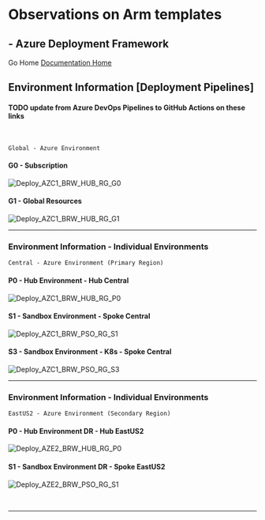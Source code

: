 #  Observations on Arm templates # 

## - Azure Deployment Framework ## 
Go Home [Documentation Home](./ARM.md)


## Environment Information [Deployment Pipelines]  
#### TODO update from Azure DevOps Pipelines to GitHub Actions on these links
<br/>

    Global - Azure Environment
#### G0 - Subscription 

![Deploy_AZC1_BRW_HUB_RG_G0](https://github.com/brwilkinson/AzureDeploymentFramework/workflows/Deploy_AZC1_BRW_HUB_RG_G0/badge.svg?branch=dev)

#### G1 - Global Resources

![Deploy_AZC1_BRW_HUB_RG_G1](https://github.com/brwilkinson/AzureDeploymentFramework/workflows/Deploy_AZC1_BRW_HUB_RG_G1/badge.svg?branch=dev)

---

### Environment Information - Individual Environments

    Central - Azure Environment (Primary Region)

#### P0 - Hub Environment - Hub Central

![Deploy_AZC1_BRW_HUB_RG_P0](https://github.com/brwilkinson/AzureDeploymentFramework/workflows/Deploy_AZC1_BRW_HUB_RG_P0/badge.svg?branch=dev)

#### S1 - Sandbox Environment - Spoke Central 

![Deploy_AZC1_BRW_PSO_RG_S1](https://github.com/brwilkinson/AzureDeploymentFramework/workflows/Deploy_AZC1_BRW_PSO_RG_S1/badge.svg?branch=main)

#### S3 - Sandbox Environment - K8s - Spoke Central 

![Deploy_AZC1_BRW_PSO_RG_S3](https://github.com/brwilkinson/AzureDeploymentFramework/workflows/Deploy_AZC1_BRW_PSO_RG_S3/badge.svg?branch=main)

---

### Environment Information - Individual Environments

    EastUS2 - Azure Environment (Secondary Region)

#### P0 - Hub Environment DR - Hub EastUS2

![Deploy_AZE2_BRW_HUB_RG_P0](https://github.com/brwilkinson/AzureDeploymentFramework/workflows/Deploy_AZE2_BRW_HUB_RG_P0/badge.svg?branch=main)

#### S1 - Sandbox Environment DR - Spoke EastUS2

![Deploy_AZE2_BRW_PSO_RG_S1](https://github.com/brwilkinson/AzureDeploymentFramework/workflows/Deploy_AZE2_BRW_PSO_RG_S1/badge.svg?branch=main)

<br/>

---

